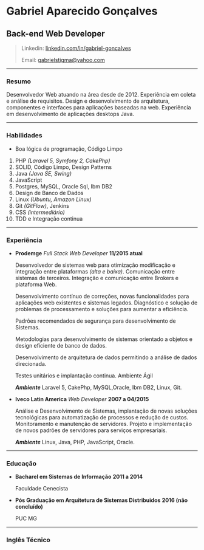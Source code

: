 # Gabriel Aparecido Gonçalves
## Back-end Web Developer

> Linkedin: [linkedin.com/in/gabriel-goncalves](https://www.linkedin.com/in/gabriel-gon%C3%A7alves-45846ba5/)
>
>Email: [gabrielstigma@yahoo.com](mailto:gabrielstigma@yahoo.com)
>

------
### Resumo

Desenvolvedor Web atuando na área desde de 2012.
Experiência em coleta e análise de requisitos.
Design e desenvolvimento de arquitetura, componentes e interfaces para
aplicações baseadas na web.
Experiência em desenvolvimento de aplicações desktops Java.

------
### Habilidades

* Boa lógica de programação, Código Limpo

1. PHP *(Laravel 5, Symfony 2, CakePhp)*
2. SOLID, Código Limpo, Design Patterns
3. Java *(Java SE, Swing)*
4. JavaScript
5. Postgres, MySQL, Oracle Sql, Ibm DB2
6. Design de Banco de Dados
7. Linux *(Ubuntu, Amazon Linux)*
8. Git *(GitFlow)*, Jenkins
9. CSS *(intermediário)*
10. TDD e Integração continua


------
### Experiência

* **Prodemge** *Full Stack Web Developer* __11/2015 atual__

   Desenvolvedor de sistemas web para otimização modificação e integração entre plataformas *(alta e baixa)*.
   Comunicação entre sistemas de terceiros.
   Integração e comunicação entre Brokers e plataforma Web.

   Desenvolvimento contínuo de correções, novas funcionalidades para aplicações web existentes e sistemas legados.
   Diagnóstico e solução de problemas de processamento e soluções para aumentar a eficiência.

   Padrões recomendados de segurança para desenvolvimento de Sistemas.

   Metodologias para desenvolvimento de sistemas orientado a objetos e design eficiente de banco de dados.

   Desenvolvimento de arquitetura de dados permitindo a análise de dados direcionada.

   Testes unitários e implantação continua.
   Ambiente Ágil

   ***Ambiente*** Laravel 5, CakePhp, MySQL,Oracle, Ibm DB2, Linux, Git.

* **Iveco Latin America** *Web Developer* __2007 a 04/2015__

    Análise e Desenvolvimento de Sistemas, implantação de novas soluções tecnológicas para automatização de processos e redução de custos.
    Monitoramento e manutenção de servidores.
    Projeto e implementação de novos padrões de servidores para serviços empresariais.

    ***Ambiente*** Linux, Java, PHP, JavaScript, Oracle.


------
### Educação

* **Bacharel em Sistemas de Informação** __2011 a 2014__

    Faculdade Cenecista

* **Pós Graduação em Arquitetura de Sistemas Distribuidos** __2016 (não concluído)__

    PUC MG

------
### Inglês Técnico
